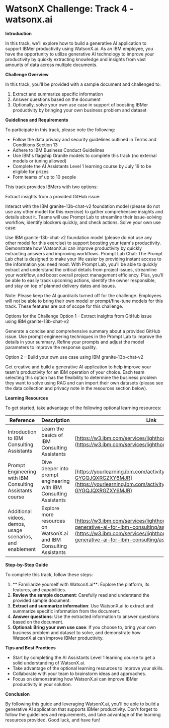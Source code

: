 **WatsonX Challenge: Track 4 - watsonx.ai**
=====================================================



**Introduction**

 In this track, we'll explore how to build a generative AI application to support IBMer productivity using WatsonX.ai. As an IBM employee, you have the opportunity to utilize generative AI technology to improve your productivity by quickly extracting knowledge and insights from vast amounts of data across multiple documents.

**Challenge Overview**

In this track, you'll be provided with a sample document and challenged to:

1. Extract and summarize specific information
2. Answer questions based on the document
3. Optionally, solve your own use case in support of boosting IBMer productivity by bringing your own business problem and dataset

**Guidelines and Requirements**

To participate in this track, please note the following:

* Follow the data privacy and security guidelines outlined in Terms and Conditions Section 13
* Adhere to IBM Business Conduct Guidelines
* Use IBM's flagship Granite models to complete this track (no external models or tuning allowed)
* Complete the AI Assistants Level 1 learning course by July 19 to be eligible for prizes
* Form teams of up to 10 people



This track provides IBMers with two options:

Extract insights from a provided GitHub issue:

Interact with the IBM granite-13b-chat-v2 foundation model (please do not use any other model for this exercise) to gather comprehensive insights and details about it.
Teams will use Prompt Lab to streamline their issue-solving workflow, identify blockers quickly, and check actions.
Solve your own use case:

Use IBM granite-13b-chat-v2 foundation model (please do not use any other model for this exercise) to support boosting your team's productivity.
Demonstrate how WatsonX.ai can improve productivity by quickly extracting answers and improving workflows.
Prompt Lab Chat:
The Prompt Lab chat is designed to make your life easier by providing instant access to the information you need most. With Prompt Lab, you'll be able to quickly extract and understand the critical details from project issues, streamline your workflow, and boost overall project management efficiency. Plus, you'll be able to easily track upcoming actions, identify the owner responsible, and stay on top of planned delivery dates and issues.

Note: Please keep the AI guardrails turned off for the challenge. Employees will not be able to bring their own model or prompt/fine-tune models for this track. These features are out of scope for this challenge.

Options for the Challenge
Option 1 – Extract insights from GitHub issue using IBM granite-13b-chat-v2

Generate a concise and comprehensive summary about a provided GitHub issue. Use prompt engineering techniques in the Prompt Lab to improve the details in your summary. Refine your prompts and adjust the model parameters to improve the response quality.

Option 2 – Build your own use case using IBM granite-13b-chat-v2

Get creative and build a generative AI application to help improve your team's productivity for an IBM operation of your choice. Each team selecting this option has the flexibility to determine the business problem they want to solve using RAG and can import their own datasets (please see the data collection and privacy note in the resources section below).

**Learning Resources**

To get started, take advantage of the following optional learning resources:

| Reference | Description | Link |
| --- | --- | --- |
| Introduction to IBM Consulting Assistants | Learn the basics of IBM Consulting Assistants | [https://w3.ibm.com/services/lighthouse/videos/123931](https://w3.ibm.com/services/lighthouse/videos/123931) |
| Prompt Engineering with IBM Consulting Assistants course | Dive deeper into prompt engineering with IBM Consulting Assistants | [https://yourlearning.ibm.com/activity/ILB-GYGQJQXRGZXY6MJR](https://yourlearning.ibm.com/activity/ILB-GYGQJQXRGZXY6MJR) |
| Additional videos, demos, usage scenarios, and enablement | Explore more resources on WatsonX.ai and IBM Consulting Assistants | [https://w3.ibm.com/services/lighthouse/spaces/view/watsonx-generative-ai-for-ibm-consulting/assistants](https://w3.ibm.com/services/lighthouse/spaces/view/watsonx-generative-ai-for-ibm-consulting/assistants) |

**Step-by-Step Guide**

To complete this track, follow these steps:

1. ** Familiarize yourself with WatsonX.ai**: Explore the platform, its features, and capabilities.
2. **Review the sample document**: Carefully read and understand the provided sample document.
3. **Extract and summarize information**: Use WatsonX.ai to extract and summarize specific information from the document.
4. **Answer questions**: Use the extracted information to answer questions based on the document.
5. **Optional: Bring your own use case**: If you choose to, bring your own business problem and dataset to solve, and demonstrate how WatsonX.ai can improve IBMer productivity.

**Tips and Best Practices**

* Start by completing the AI Assistants Level 1 learning course to get a solid understanding of WatsonX.ai.
* Take advantage of the optional learning resources to improve your skills.
* Collaborate with your team to brainstorm ideas and approaches.
* Focus on demonstrating how WatsonX.ai can improve IBMer productivity in your solution.

**Conclusion**

By following this guide and leveraging WatsonX.ai, you'll be able to build a generative AI application that supports IBMer productivity. Don't forget to follow the guidelines and requirements, and take advantage of the learning resources provided. Good luck, and have fun!